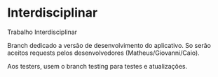 # Interdisciplinar
Trabalho Interdisciplinar

Branch dedicado a versão de desenvolvimento do aplicativo. So serão aceitos requests pelos desenvolvedores (Matheus/Giovanni/Caio).

Aos testers, usem o branch testing para testes e atualizações.
